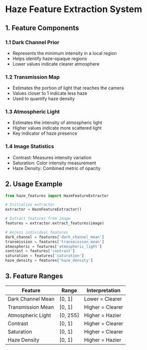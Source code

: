 # **Haze Feature Extraction System**

## **1. Feature Components**

### **1.1 Dark Channel Prior**

-   Represents the minimum intensity in a local region
-   Helps identify haze-opaque regions
-   Lower values indicate clearer atmosphere

### **1.2 Transmission Map**

-   Estimates the portion of light that reaches the camera
-   Values closer to 1 indicate less haze
-   Used to quantify haze density

### **1.3 Atmospheric Light**

-   Estimates the intensity of atmospheric light
-   Higher values indicate more scattered light
-   Key indicator of haze presence

### **1.4 Image Statistics**

-   Contrast: Measures intensity variation
-   Saturation: Color intensity measurement
-   Haze Density: Combined metric of opacity

## **2. Usage Example**

```python
from haze_features import HazeFeatureExtractor

# Initialize extractor
extractor = HazeFeatureExtractor()

# Extract features from image
features = extractor.extract_features(image)

# Access individual features
dark_channel = features['dark_channel_mean']
transmission = features['transmission_mean']
atmospheric = features['atmospheric_light']
contrast = features['contrast']
saturation = features['saturation']
haze_density = features['haze_density']
```

## **3. Feature Ranges**

| Feature           | Range    | Interpretation   |
| ----------------- | -------- | ---------------- |
| Dark Channel Mean | [0, 1]   | Lower = Clearer  |
| Transmission Mean | [0, 1]   | Higher = Clearer |
| Atmospheric Light | [0, 255] | Higher = Hazier  |
| Contrast          | [0, 1]   | Higher = Clearer |
| Saturation        | [0, 1]   | Higher = Clearer |
| Haze Density      | [0, 1]   | Higher = Hazier  |

